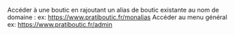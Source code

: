 Accéder à une boutic en rajoutant un alias de boutic existante au nom de domaine :
ex: https://www.pratiboutic.fr/monalias
Accéder au menu général
ex: https://www.pratiboutic.fr/admin
